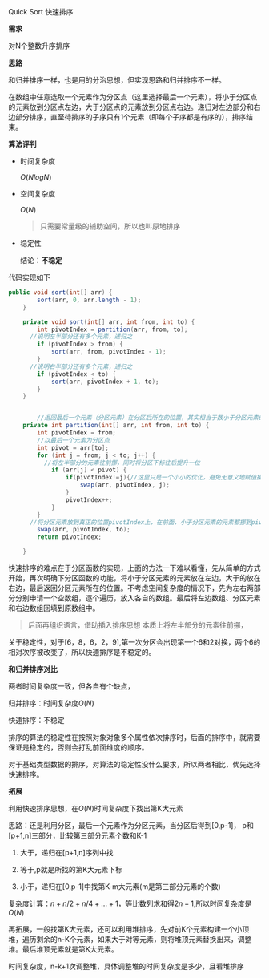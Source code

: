 Quick Sort 快速排序

**需求**

对N个整数升序排序

**思路**

和归并排序一样，也是用的分治思想，但实现思路和归并排序不一样。

在数组中任意选取一个元素作为分区点（这里选择最后一个元素），将小于分区点的元素放到分区点左边，大于分区点的元素放到分区点右边。递归对左边部分和右边部分排序，直至待排序的子序只有1个元素（即每个子序都是有序的），排序结束。

**算法评判**

* 时间复杂度

  $O(NlogN)$

* 空间复杂度

  $O(N)$

  > 只需要常量级的辅助空间，所以也叫原地排序

* 稳定性

  结论：**不稳定**

代码实现如下

```java
public void sort(int[] arr) {
        sort(arr, 0, arr.length - 1);
    }

    private void sort(int[] arr, int from, int to) {
        int pivotIndex = partition(arr, from, to);
      //说明左半部分还有多个元素，递归之
        if (pivotIndex > from) {
            sort(arr, from, pivotIndex - 1);
        }
      //说明右半部分还有多个元素，递归之
        if (pivotIndex < to) {
            sort(arr, pivotIndex + 1, to);
        }
    }


		//返回最后一个元素（分区元素）在分区后所在的位置，其实相当于数小于分区元素的个数
    private int partition(int[] arr, int from, int to) {
        int pivotIndex = from;
        //以最后一个元素为分区点
        int pivot = arr[to];
        for (int j = from; j < to; j++) {
          //将左半部分的元素往前挪，同时将分区下标往后提升一位
            if (arr[j] < pivot) {
              	if(pivotIndex!=j){//这里只是一个小小的优化，避免无意义地赋值操作
                	swap(arr, pivotIndex, j);
                }
                pivotIndex++;
            }
        }
      //将分区元素放到真正的位置pivotIndex上，在前面，小于分区元素的元素都挪到pivotIndex前面去了，所以从pivotIndex到to-1这些元素都是大于分区元素的
        swap(arr, pivotIndex, to);
        return pivotIndex;

    }
```

快速排序的难点在于分区函数的实现，上面的方法一下难以看懂，先从简单的方式开始，再次明确下分区函数的功能，将小于分区元素的元素放在左边，大于的放在右边，最后返回分区元素所在的位置。不考虑空间复杂度的情况下，先为左右两部分分别申请一个空数组，逐个遍历，放入各自的数组。最后将左边数组、分区元素和右边数组回填到原数组中。

> 后面再组织语言，借助插入排序思想 本质上将左半部分的元素往前挪，



关于稳定性，对于[6，8，6，2，9],第一次分区会出现第一个6和2对换，两个6的相对次序被改变了，所以快速排序是不稳定的。

**和归并排序对比**

两者时间复杂度一致，但各自有个缺点，

归并排序：时间复杂度$O(N)$

快速排序：不稳定

排序的算法的稳定性在按照对象对象多个属性依次排序时，后面的排序中，就需要保证是稳定的，否则会打乱前面维度的顺序。

对于基础类型数据的排序，对算法的稳定性没什么要求，所以两者相比，优先选择快速排序。



**拓展**

利用快速排序思想，在$O(N)$时间复杂度下找出第K大元素

思路：还是利用分区，最后一个元素作为分区元素，当分区后得到[0,p-1]， p和[p+1,n]三部分，比较第三部分元素个数和K-1

1. 大于，递归在[p+1,n]序列中找

2. 等于,p就是所找的第K大元素下标

3. 小于，递归在[0,p-1]中找第K-m大元素(m是第三部分元素的个数)

复杂度计算：$n+n/2+n/4+...+1$，等比数列求和得$2n-1$,所以时间复杂度是$O(N)$

再拓展，一般找第K大元素，还可以利用堆排序，先对前K个元素构建一个小顶堆，遍历剩余的n-K个元素，如果大于对等元素，则将堆顶元素替换出来，调整堆。最后堆顶元素就是第K大元素。

时间复杂度，n-k+1次调整堆，具体调整堆的时间复杂度是多少，且看堆排序

